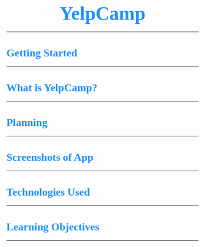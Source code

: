 # <center> <span style="font-size: 50px; font-family:Papyrus; color:dodgerblue; ">YelpCamp </span> </center>
---

# <span style="font-family:Papyrus; color:dodgerblue">Getting Started</span>
---

# <span style="font-family:Papyrus; color:dodgerblue">What is YelpCamp?</span>
---

# <span style="font-family:Papyrus; color:dodgerblue">Planning</span>
---

# <span style="font-family:Papyrus; color:dodgerblue">Screenshots of App</span>
---

# <span style="font-family:Papyrus; color:dodgerblue">Technologies Used</span>
---

# <span style="font-family:Papyrus; color:dodgerblue">Learning Objectives</span>
---
